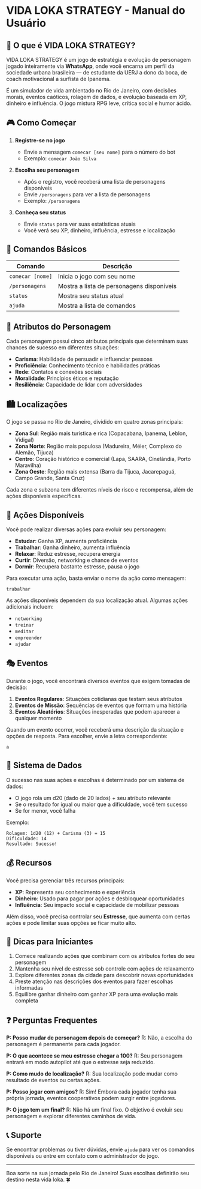 # VIDA LOKA STRATEGY - Manual do Usuário

## 📱 O que é VIDA LOKA STRATEGY?

VIDA LOKA STRATEGY é um jogo de estratégia e evolução de personagem jogado inteiramente via **WhatsApp**, onde você encarna um perfil da sociedade urbana brasileira — de estudante da UERJ a dono da boca, de coach motivacional a surfista de Ipanema.

É um simulador de vida ambientado no Rio de Janeiro, com decisões morais, eventos caóticos, rolagem de dados, e evolução baseada em XP, dinheiro e influência. O jogo mistura RPG leve, crítica social e humor ácido.

## 🎮 Como Começar

1. **Registre-se no jogo**
   - Envie a mensagem `comecar [seu nome]` para o número do bot
   - Exemplo: `comecar João Silva`

2. **Escolha seu personagem**
   - Após o registro, você receberá uma lista de personagens disponíveis
   - Envie `/personagens` para ver a lista de personagens
   - Exemplo: `/personagens`

3. **Conheça seu status**
   - Envie `status` para ver suas estatísticas atuais
   - Você verá seu XP, dinheiro, influência, estresse e localização

## 🎯 Comandos Básicos

| Comando | Descrição |
|---------|-----------|
| `comecar [nome]` | Inicia o jogo com seu nome |
| `/personagens` | Mostra a lista de personagens disponíveis |
| `status` | Mostra seu status atual |
| `ajuda` | Mostra a lista de comandos |

## 🎲 Atributos do Personagem

Cada personagem possui cinco atributos principais que determinam suas chances de sucesso em diferentes situações:

- **Carisma**: Habilidade de persuadir e influenciar pessoas
- **Proficiência**: Conhecimento técnico e habilidades práticas
- **Rede**: Contatos e conexões sociais
- **Moralidade**: Princípios éticos e reputação
- **Resiliência**: Capacidade de lidar com adversidades

## 🏙️ Localizações

O jogo se passa no Rio de Janeiro, dividido em quatro zonas principais:

- **Zona Sul**: Região mais turística e rica (Copacabana, Ipanema, Leblon, Vidigal)
- **Zona Norte**: Região mais populosa (Madureira, Méier, Complexo do Alemão, Tijuca)
- **Centro**: Coração histórico e comercial (Lapa, SAARA, Cinelândia, Porto Maravilha)
- **Zona Oeste**: Região mais extensa (Barra da Tijuca, Jacarepaguá, Campo Grande, Santa Cruz)

Cada zona e subzona tem diferentes níveis de risco e recompensa, além de ações disponíveis específicas.

## 🔄 Ações Disponíveis

Você pode realizar diversas ações para evoluir seu personagem:

- **Estudar**: Ganha XP, aumenta proficiência
- **Trabalhar**: Ganha dinheiro, aumenta influência
- **Relaxar**: Reduz estresse, recupera energia
- **Curtir**: Diversão, networking e chance de eventos
- **Dormir**: Recupera bastante estresse, pausa o jogo

Para executar uma ação, basta enviar o nome da ação como mensagem:
```
trabalhar
```

As ações disponíveis dependem da sua localização atual. Algumas ações adicionais incluem:
- `networking`
- `treinar`
- `meditar`
- `empreender`
- `ajudar`

## 🎭 Eventos

Durante o jogo, você encontrará diversos eventos que exigem tomadas de decisão:

1. **Eventos Regulares**: Situações cotidianas que testam seus atributos
2. **Eventos de Missão**: Sequências de eventos que formam uma história
3. **Eventos Aleatórios**: Situações inesperadas que podem aparecer a qualquer momento

Quando um evento ocorrer, você receberá uma descrição da situação e opções de resposta. Para escolher, envie a letra correspondente:
```
a
```

## 🎲 Sistema de Dados

O sucesso nas suas ações e escolhas é determinado por um sistema de dados:

- O jogo rola um d20 (dado de 20 lados) + seu atributo relevante
- Se o resultado for igual ou maior que a dificuldade, você tem sucesso
- Se for menor, você falha

Exemplo:
```
Rolagem: 1d20 (12) + Carisma (3) = 15
Dificuldade: 14
Resultado: Sucesso!
```

## 💰 Recursos

Você precisa gerenciar três recursos principais:

- **XP**: Representa seu conhecimento e experiência
- **Dinheiro**: Usado para pagar por ações e desbloquear oportunidades
- **Influência**: Seu impacto social e capacidade de mobilizar pessoas

Além disso, você precisa controlar seu **Estresse**, que aumenta com certas ações e pode limitar suas opções se ficar muito alto.

## 🚀 Dicas para Iniciantes

1. Comece realizando ações que combinam com os atributos fortes do seu personagem
2. Mantenha seu nível de estresse sob controle com ações de relaxamento
3. Explore diferentes zonas da cidade para descobrir novas oportunidades
4. Preste atenção nas descrições dos eventos para fazer escolhas informadas
5. Equilibre ganhar dinheiro com ganhar XP para uma evolução mais completa

## ❓ Perguntas Frequentes

**P: Posso mudar de personagem depois de começar?**
R: Não, a escolha do personagem é permanente para cada jogador.

**P: O que acontece se meu estresse chegar a 100?**
R: Seu personagem entrará em modo autopilot até que o estresse seja reduzido.

**P: Como mudo de localização?**
R: Sua localização pode mudar como resultado de eventos ou certas ações.

**P: Posso jogar com amigos?**
R: Sim! Embora cada jogador tenha sua própria jornada, eventos cooperativos podem surgir entre jogadores.

**P: O jogo tem um final?**
R: Não há um final fixo. O objetivo é evoluir seu personagem e explorar diferentes caminhos de vida.

## 📞 Suporte

Se encontrar problemas ou tiver dúvidas, envie `ajuda` para ver os comandos disponíveis ou entre em contato com o administrador do jogo.

---

Boa sorte na sua jornada pelo Rio de Janeiro! Suas escolhas definirão seu destino nesta vida loka. 🍀
